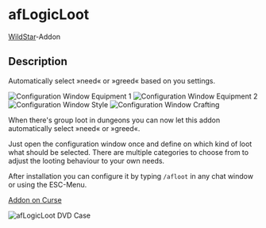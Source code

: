 # afLogicLoot

[WildStar](http://www.wildstar-online.com)-Addon

## Description

Automatically select »need« or »greed« based on you settings.

![Configuration Window Equipment 1](http://fs2.directupload.net/images/150131/nwj8welc.jpg)
![Configuration Window Equipment 2](http://fs2.directupload.net/images/150131/48pk8j3m.jpg)
![Configuration Window Style](http://fs1.directupload.net/images/150131/zvun2wqo.jpg)
![Configuration Window Crafting](http://fs1.directupload.net/images/150131/67eyjowi.jpg)

When there's group loot in dungeons you can now let this addon automatically select »need« or »greed«.

Just open the configuration window once and define on which kind of loot what should be selected. There are multiple categories to choose from to adjust the looting behaviour to your own needs.

After installation you can configure it by typing `/afloot` in any chat window or using the ESC-Menu.

[Addon on Curse](http://curse.com/project/227397)

![afLogicLoot DVD Case](http://fs1.directupload.net/images/150131/qvmzbu93.png)